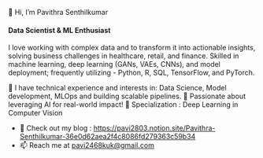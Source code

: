 👋 Hi, I’m Pavithra Senthilkumar
  

#### Data Scientist & ML Enthusiast

I love working with complex data and to transform it into actionable insights, solving business challenges in healthcare, retail, and finance. Skilled in machine learning, deep learning (GANs, VAEs, CNNs), and model deployment; frequently utilizing - Python, R, SQL, TensorFlow, and PyTorch.


🌱 I have technical experience and interests in: Data Science, Model development, MLOps and building scalable pipelines.
🔹 Passionate about leveraging AI for real-world impact!
🔹 Specialization : Deep Learning in Computer Vision 
  
- 📝 Check out my blog : https://pavi2803.notion.site/Pavithra-Senthilkumar-36e0d62aea2f4c8086fd279363c59b34
- 📫 Reach me at pavi2468kuk@gmail.com

<!---
pavi2803/pavi2803 is a ✨ special ✨ repository because its `README.md` (this file) appears on your GitHub profile.
You can click the Preview link to take a look at your changes.
--->

